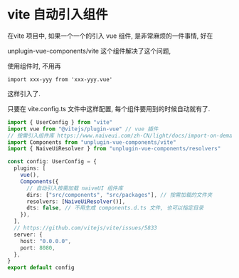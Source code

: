 # vite 自动引入组件

在vite 项目中, 如果一个一个的引入 vue 组件, 是非常麻烦的一件事情, 好在 

unplugin-vue-components/vite 这个组件解决了这个问题, 

使用组件时, 不用再 

```vue
import xxx-yyy from 'xxx-yyy.vue'
```

这样引入了.

 只要在 vite.config.ts 文件中这样配置, 每个组件要用到的时候自动就有了.

```ts
import { UserConfig } from "vite"
import vue from "@vitejs/plugin-vue" // vue 插件
// 按需引入组件库 https://www.naiveui.com/zh-CN/light/docs/import-on-demand
import Components from "unplugin-vue-components/vite"
import { NaiveUiResolver } from "unplugin-vue-components/resolvers"

const config: UserConfig = {
  plugins: [
    vue(),
    Components({
      // 自动引入按需加载 naiveUI 组件库
      dirs: ["src/components", "src/packages"], // 按需加载的文件夹
      resolvers: [NaiveUiResolver()],
      dts: false, // 不用生成 components.d.ts 文件, 也可以指定目录
    }),
  ],
  // https://github.com/vitejs/vite/issues/5833
  server: {
    host: "0.0.0.0",
    port: 8080,
  },
}
export default config
```

